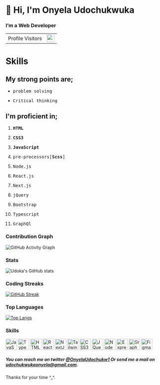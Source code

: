 # 👋 Hi, I'm Onyela Udochukwuka

### I’m a Web Developer

<table align="center">
  <tr>
    <td>Profile Visitors</td>
    <td height="25">
     
<img src="https://profile-counter.glitch.me/onyelaudochukwuka/count.svg" height="25" />
     
   </td>
  </tr>
</table>

# Skills
 ## My strong points are;
 

<ul>
  <li><pre>problem solving</pre></li>
  <li><pre>Critical thinking</pre></li>
  </ul>

## I'm proficient in;


<ol>
 <li><pre><b>HTML</b></pre></li>
 <li><pre><b>CSS3</b></pre></li>
 <li><pre><b>JavaScript</b></pre></li>
 <li><pre>pre-processors[<b>Scss</b>]</pre></li>
 <li><pre>Node.js</pre></li>
 <li><pre>React.js</pre></li>
 <li><pre>Next.js</pre></li>
 <li><pre>jQuery</pre></li>
 <li><pre>Bootstrap</pre></li>
 <li><pre>Typescript</pre></li>
 <li><pre>GraphQl</pre></li>
  </ol>

### Contribution Graph

![GitHub Activity Graph](https://activity-graph.herokuapp.com/graph?username=Onyelaudochukwuka)

### Stats
![Udoka's GitHub stats](https://github-readme-stats.vercel.app/api?username=onyelaudochukwuka)

### Coding Streaks

 ​[![​GitHub Streak​](https://github-readme-streak-stats.herokuapp.com/?user=onyelaudochukwuka)](https://github.com/onyelaudochukwuka)<br>

### Top Languages

[![Top Langs](https://github-readme-stats.vercel.app/api/top-langs/?username=onyelaudochukwuka)](https://github.com/onyelaudochukwuka/github-readme-stats)




### Skills

<p align="left">
<a href="https://developer.mozilla.org/en-US/docs/Web/JavaScript" target="_blank" rel="noreferrer"><img src="https://raw.githubusercontent.com/danielcranney/readme-generator/main/public/icons/skills/javascript-colored.svg" width="36" height="36" alt="JavaScript" /></a>
<a href="https://www.typescriptlang.org/" target="_blank" rel="noreferrer"><img src="https://raw.githubusercontent.com/danielcranney/readme-generator/main/public/icons/skills/typescript-colored.svg" width="36" height="36" alt="TypeScript" /></a>
<a href="https://developer.mozilla.org/en-US/docs/Glossary/HTML5" target="_blank" rel="noreferrer"><img src="https://raw.githubusercontent.com/danielcranney/readme-generator/main/public/icons/skills/html5-colored.svg" width="36" height="36" alt="HTML5" /></a>
<a href="https://reactjs.org/" target="_blank" rel="noreferrer"><img src="https://raw.githubusercontent.com/danielcranney/readme-generator/main/public/icons/skills/react-colored.svg" width="36" height="36" alt="React" /></a>
<a href="https://nextjs.org/docs" target="_blank" rel="noreferrer"><img src="https://raw.githubusercontent.com/danielcranney/readme-generator/main/public/icons/skills/nextjs-colored.svg" width="36" height="36" alt="NextJs" /></a>
<a href="https://tailwindcss.com/" target="_blank" rel="noreferrer"><img src="https://raw.githubusercontent.com/danielcranney/readme-generator/main/public/icons/skills/tailwindcss-colored.svg" width="36" height="36" alt="TailwindCSS" /></a>
<a href="https://www.w3.org/TR/CSS/#css" target="_blank" rel="noreferrer"><img src="https://raw.githubusercontent.com/danielcranney/readme-generator/main/public/icons/skills/css3-colored.svg" width="36" height="36" alt="CSS3" /></a>
<a href="https://jquery.com/" target="_blank" rel="noreferrer"><img src="https://raw.githubusercontent.com/danielcranney/readme-generator/main/public/icons/skills/jquery-colored.svg" width="36" height="36" alt="JQuery" /></a>
<a href="https://nodejs.org/en/" target="_blank" rel="noreferrer"><img src="https://raw.githubusercontent.com/danielcranney/readme-generator/main/public/icons/skills/nodejs-colored.svg" width="36" height="36" alt="NodeJS" /></a>
<a href="https://expressjs.com/" target="_blank" rel="noreferrer"><img src="https://raw.githubusercontent.com/danielcranney/readme-generator/main/public/icons/skills/express-colored.svg" width="36" height="36" alt="Express" /></a>
<a href="https://graphql.org/" target="_blank" rel="noreferrer"><img src="https://raw.githubusercontent.com/danielcranney/readme-generator/main/public/icons/skills/graphql-colored.svg" width="36" height="36" alt="GraphQL" /></a>
<a href="https://www.figma.com/" target="_blank" rel="noreferrer"><img src="https://raw.githubusercontent.com/danielcranney/readme-generator/main/public/icons/skills/figma-colored.svg" width="36" height="36" alt="Figma" /></a>
</p>


##### You can reach me on twitter <a href="https://twitter.com/OnyelaUdochukw1">@OnyelaUdochukw1</a> Or send me a mail on <a href="udochukwukaonyela@gmail.com">udochukwukaonyela@gmail.com</a>.
Thanks for your time ^_^.

<!---
Onyelaudochukwuka/Onyelaudochukwuka is a ✨ special ✨ repository because its `README.md` (this file) appears on your GitHub profile.
You can click the Preview link to take a look at your changes.
--->
